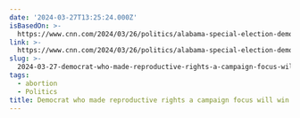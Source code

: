 ```yaml
---
date: '2024-03-27T13:25:24.000Z'
isBasedOn: >-
  https://www.cnn.com/2024/03/26/politics/alabama-special-election-democrat-reproductive-rights/index.html
link: >-
  https://www.cnn.com/2024/03/26/politics/alabama-special-election-democrat-reproductive-rights/index.html
slug: >-
  2024-03-27-democrat-who-made-reproductive-rights-a-campaign-focus-will-win-alabama-spe
tags:
  - abortion
  - Politics
title: Democrat who made reproductive rights a campaign focus will win Alabama spe
---
```



